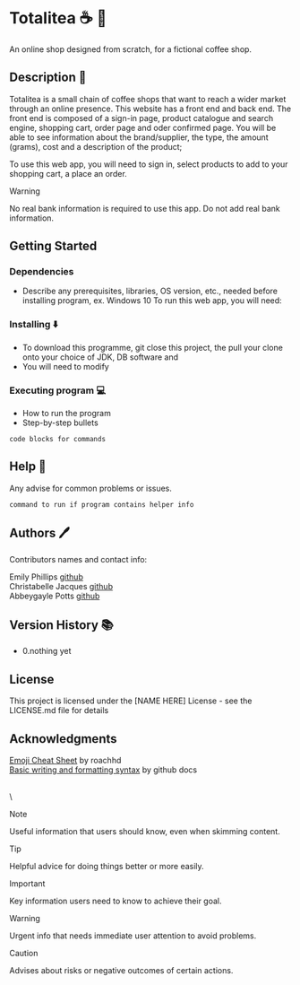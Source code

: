 # Totalitea :coffee: :tea:

An online shop designed from scratch, for a fictional coffee shop.

## Description :page_with_curl:

Totalitea is a small chain of coffee shops that want to reach a wider market through an online presence. This website has a front end and back end. 
The front end is composed of a sign-in page, product catalogue and search engine, shopping cart, order page and oder confirmed page. You will be able to see information about the brand/supplier, the type, the amount (grams), cost and a description of the product;

To use this web app, you will need to sign in, select products to add to your shopping cart, a place an order.

> [!WARNING]
> No real bank information is required to use this app. Do not add real bank information.


## Getting Started

### Dependencies

* Describe any prerequisites, libraries, OS version, etc., needed before installing program, ex. Windows 10
To run this web app, you will need:


### Installing ⬇️

* To download this programme, git close this project, the pull your clone onto your choice of JDK, DB software and 
* You will need to modify 

### Executing program :computer:

* How to run the program
* Step-by-step bullets
```
code blocks for commands
```

## Help :raising_hand:

Any advise for common problems or issues.
```
command to run if program contains helper info
```

## Authors :pen:

Contributors names and contact info:

Emily Phillips [github](https://github.com/emilyphillips02)\
Christabelle Jacques [github](https://github.com/christabellejacques)\
Abbeygayle Potts [github](https://github.com/AbbeygayleP)

## Version History :books:

* 0.nothing yet

## License 

This project is licensed under the [NAME HERE] License - see the LICENSE.md file for details

## Acknowledgments
[Emoji Cheat Sheet](https://gist.github.com/roachhd/1f029bd4b50b8a524f3c) by roachhd\
[Basic writing and formatting syntax](https://docs.github.com/en/get-started/writing-on-github/getting-started-with-writing-and-formatting-on-github/basic-writing-and-formatting-syntax#footnotes) by github docs 



\
\
> [!NOTE]
> Useful information that users should know, even when skimming content.

> [!TIP]
> Helpful advice for doing things better or more easily.

> [!IMPORTANT]
> Key information users need to know to achieve their goal.

> [!WARNING]
> Urgent info that needs immediate user attention to avoid problems.

> [!CAUTION]
> Advises about risks or negative outcomes of certain actions.
